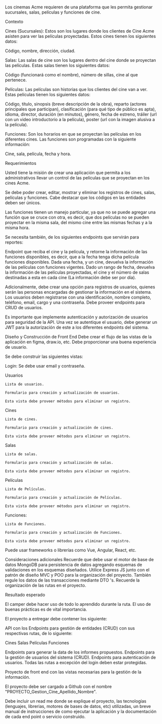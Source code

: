 Los cinemas Acme requieren de una plataforma que les permita gestionar sucursales, salas, películas y funciones de cine.



Contexto


Cines (Sucursales):
Estos son los lugares donde los clientes de Cine Acme asisten para ver las películas proyectadas. Estos cines tienen los siguientes datos: 

Código, nombre, dirección, ciudad.



Salas:
Las salas de cine son los lugares dentro del cine donde se proyectan las películas. Estas salas tienen los siguientes datos: 

Código (funcionará como el nombre), número de sillas, cine al que pertenece.



Películas:
Las películas son historias que los clientes del cine van a ver. Estas películas tienen los siguientes datos: 

Código, título, sinopsis (breve descripción de la obra), reparto (actores principales que participan), clasificación (para qué tipo de público es apta), idioma, director, duración (en minutos), género, fecha de estreno, tráiler (url con un video introductorio a la película), poster (url con la imagen alusiva a la película).



Funciones:
Son los horarios en que se proyectan las películas en los diferentes cines. Las funciones son programadas con la siguiente información:

Cine, sala, película, fecha y hora.



Requerimientos


Usted tiene la misión de crear una aplicación que permita a los administrativos llevar un control de las películas que se proyectan en los cines Acme.



Se debe poder crear, editar, mostrar y eliminar los registros de cines, salas, películas y funciones. Cabe destacar que los códigos en las entidades deben ser únicos.



Las funciones tienen un manejo particular, ya que no se puede agregar una función que se cruce con otra, es decir, que dos películas no se pueden proyectar en la misma sala, del mismo cine entre las mismas fechas y a la misma hora.



Se necesita también, de los siguientes endpoints que servirán para reportes:

Endpoint que reciba el cine y la película, y retorne la información de las funciones disponibles, es decir, que a la fecha tenga dicha película funciones disponibles.
Dada una fecha, y un cine, devuelva la información de las películas con funciones vigentes.
Dado un rango de fecha, devuelva la información de las películas proyectadas, el cine y el número de salas destinadas a esta en cada cine (La información debe ser por día).


Adicionalmente, debe crear una opción para registros de usuarios, quienes serán las personas encargadas de gestionar la información en el sistema. Los usuarios deben registrarse con una identificación, nombre completo, teléfono, email, cargo y una contraseña. Debe proveer endpoints para CRUD de usuarios.



Es importante que implemente autenticación y autorización de usuarios para seguridad de la API. Una vez se autentique el usuario, debe generar un JWT para la autorización de este a los diferentes endpoints del sistema.




Diseño y Construcción de Front End
Debe crear el flujo de las vistas de la aplicación en figma, draw.io, etc. Debe proporcionar una buena experiencia de usuario.



Se debe construir las siguientes vistas:



Login: Se debe usar email y contraseña.

Usuarios

	Lista de usuarios.

	Formulario para creación y actualización de usuarios.

	Esta vista debe proveer métodos para eliminar un registro.

Cines

	Lista de cines.

	Formulario para creación y actualización de cines.

	Esta vista debe proveer métodos para eliminar un registro.

Salas

	Lista de salas.

	Formulario para creación y actualización de salas.

	Esta vista debe proveer métodos para eliminar un registro.

Películas

	Lista de Películas.

	Formulario para creación y actualización de Películas.

	Esta vista debe proveer métodos para eliminar un registro.

Funciones:

	Lista de Funciones.

	Formulario para creación y actualización de Funciones.

	Esta vista debe proveer métodos para eliminar un registro.	

Puede usar frameworks o librerías como Vue, Angular, React, etc. 





Consideraciones adicionales
Recuerde que debe usar el motor de base de datos MongoDB para persistencia de datos agregando esquemas de validaciones en los esquemas diseñados.
Utilice Express JS junto con el patrón de diseño MVC y POO para la organización del proyecto.
También regule los datos de las transacciones mediante DTO 's.
Recuerde la organización de las rutas en el proyecto.


Resultado esperado

El camper debe hacer uso de todo lo aprendido durante la ruta. El uso de buenas prácticas es de vital importancia.



El proyecto a entregar debe contener los siguiente:


API con los Endpoints para gestión de entidades (CRUD) con sus respectivas rutas, de lo siguiente:

Cines
Salas
Películas
Funciones


Endpoints para generar la data de los informes propuestos.
Endpoints para la gestión de usuarios del sistema (CRUD).
Endpoints para autenticación de usuarios.
Todas las rutas a excepción del login deben estar protegidas.


Proyecto de front end con las vistas necesarias para la gestión de la información.


    
El proyecto debe ser cargado a Github con el nombre "PROYECTO_Gestion_Cine_Apellido_Nombre".



Debe incluir un read me donde se explique el proyecto, las tecnologías (lenguajes, librerias, motores de bases de datos, etc) utilizadas, un breve manual de instrucciones de como ejecutar la aplicación y la documentación de cada end point o servicio construido.